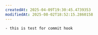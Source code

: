 ```yaml
---
createdAt: 2025-04-09T19:30:45.4739353
modifiedAt: 2025-08-02T18:52:15.2860158
---
```

	- this is test for commit hook
